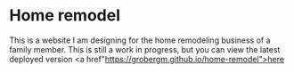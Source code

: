# Home remodel

This is a website I am designing for the home remodeling business of a family member. This is still a work in progress, but you can view the latest deployed version <a href"https://grobergm.github.io/home-remodel">here</a>
